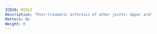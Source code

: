 ```yaml
---
ICD10: M1912
Description: "Post-traumatic arthrosis of other joints: Upper arm"
Matters: No
Weight: 0
---
```


